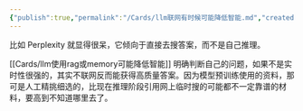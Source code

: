 ```yaml
---
{"publish":true,"permalink":"/Cards/llm联网有时候可能降低智能.md","created":"2025-07-06","modified":"2025-07-11","published":"2025-07-29T23:04:06.655+08:00","cssclasses":""}
---
```



比如 Perplexity 就显得很呆，它倾向于直接去搜答案，而不是自己推理。

[[Cards/llm使用rag或memory可能降低智能]]
明确判断自己的问题，如果不是实时性很强的，其实不联网反而能获得高质量答案。因为模型预训练使用的资料，那可是人工精挑细选的，比现在推理阶段引用网上临时搜的可能都不一定靠谱的材料，要高到不知道哪里去了。
